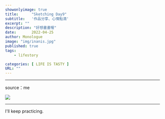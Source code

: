 ```yaml
---
showonlyimage: true
title:      "Sketching Day9"
subtitle:   '作品分享、心情點滴'
excerpt: ""
description: "好想畫畫喔"
date:       2022-04-25
author: Monologue    
image: "img/inanis.jpg"
published: true 
tags:
    - lifestory

categories: [ LIFE IS TASTY ]
URL: ""
---
```

***
source：me  
  
![](/blog/sketch/d9-1.jpg)
  
***
I'll keep practicing.
<!--more-->
